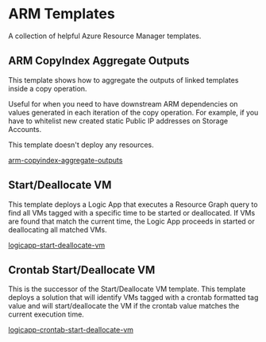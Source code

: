 # ARM Templates

A collection of helpful Azure Resource Manager templates.

## ARM CopyIndex Aggregate Outputs
This template shows how to aggregate the outputs of linked templates inside a copy operation.

Useful for when you need to have downstream ARM dependencies on values generated in each iteration of the copy operation. For example, if you have to whitelist new created static Public IP addresses on Storage Accounts.

This template doesn't deploy any resources.

[arm-copyindex-aggregate-outputs](Samples/arm-copyindex-aggregate-outputs)

## Start/Deallocate VM

This template deploys a Logic App that executes a Resource Graph query to find all VMs tagged with a specific time to be started or deallocated. If VMs are found that match the current time, the Logic App proceeds in started or deallocating all matched VMs.

[logicapp-start-deallocate-vm](Samples/logicapp-start-deallocate-vm)

## Crontab Start/Deallocate VM

This is the successor of the Start/Deallocate VM template. This template deploys a solution that will identify VMs tagged with a crontab formatted tag value and will start/deallocate the VM if the crontab value matches the current execution time.

[logicapp-crontab-start-deallocate-vm](Samples/logicapp-crontab-start-deallocate-vm)